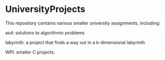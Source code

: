 # UniversityProjects

This repository contains various smaller university assignments, including:

asd: solutions to algorithmic problems

labyrinth: a project that finds a way out in a k-dimensional labyrinth

WPI: smaller C projects.

